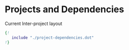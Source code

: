 # Projects and Dependencies

Current Inter-project layout

```dot
{!
   include "./project-dependencies.dot"   
!}
```
